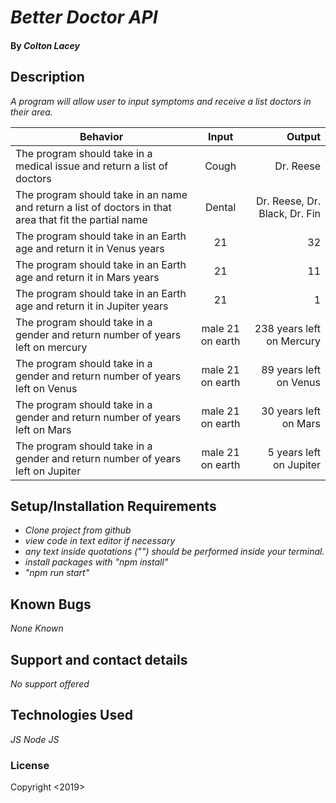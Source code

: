 # _Better Doctor API_

#### By _**Colton Lacey**_

## Description

_A program will allow user to input symptoms and receive a list doctors in their area._

| Behavior | Input | Output |
| ------------- |:-------------:| -----:|
| The program should take in a medical issue and return a list of doctors | Cough | Dr. Reese |
| The program should take in an name and return a list of doctors in that area that fit the partial name | Dental | Dr. Reese, Dr. Black, Dr. Fin |
| The program should take in an Earth age and return it in Venus years |21 | 32 |
| The program should take in an Earth age and return it in Mars years | 21 | 11 |
| The program should take in an Earth age and return it in Jupiter years | 21 | 1 |
| The program should take in a gender and return number of years left on mercury | male 21 on earth | 238 years left on Mercury |
| The program should take in a gender and return number of years left on Venus | male 21 on earth | 89 years left on Venus |
| The program should take in a gender and return number of years left on Mars | male 21 on earth | 30 years left on Mars |
| The program should take in a gender and return number of years left on Jupiter | male 21 on earth | 5 years left on Jupiter |

## Setup/Installation Requirements

* _Clone project from github_
* _view code in text editor if necessary_
* _any text inside quotations ("") should be performed inside your terminal._
* _install packages with "npm install"_
* _"npm run start"_

## Known Bugs

_None Known_

## Support and contact details

_No support offered_

## Technologies Used

_JS_
_Node JS_

### License

Copyright <2019> <Colton Lacey>
